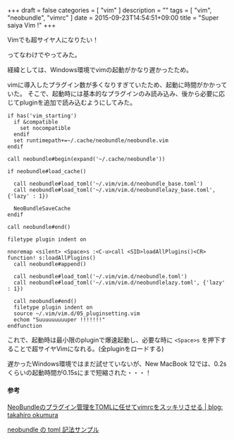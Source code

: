 +++
draft = false
categories = [ "vim" ]
description = ""
tags = [ "vim", "neobundle", "vimrc" ]
date = 2015-09-23T14:54:51+09:00
title = "Super saiya Vim !"
+++

Vimでも超サイヤ人になりたい！

ってなわけでやってみた。

経緯としては、Windows環境でvimの起動がかなり遅かったため。

vimに導入したプラグイン数が多くなりすぎていたため、起動に時間がかかっていた。
そこで、起動時には基本的なプラグインのみ読み込み、後から必要に応じてpluginを追加で読み込むようにしてみた。


```vim
if has('vim_starting')
  if &compatible
    set nocompatible
  endif
  set runtimepath+=~/.cache/neobundle/neobundle.vim
endif

call neobundle#begin(expand('~/.cache/neobundle'))

if neobundle#load_cache()

  call neobundle#load_toml('~/.vim/vim.d/neobundle_base.toml')
  call neobundle#load_toml('~/.vim/vim.d/neobundlelazy_base.toml', {'lazy' : 1})

  NeoBundleSaveCache
endif

call neobundle#end()

filetype plugin indent on

nnoremap <silent> <Space>s :<C-u>call <SID>loadAllPlugins()<CR>
function! s:loadAllPlugins()
  call neobundle#append()

  call neobundle#load_toml('~/.vim/vim.d/neobundle.toml')
  call neobundle#load_toml('~/.vim/vim.d/neobundlelazy.toml', {'lazy' : 1})

  call neobundle#end()
  filetype plugin indent on
  source ~/.vim/vim.d/05_pluginsetting.vim
  echom "Suuuuuuuuuper !!!!!!!"
endfunction
```

これで、起動時は最小限のpluginで爆速起動し、必要な時に `<Space>s` を押下することで超サイヤVimになれる。(全pluginをロードする)

遅かったWindows環境ではまだ試せていないが、New MacBook 12では、0.2sくらいの起動時間が0.15sにまで短縮された・・・！

#### 参考

[NeoBundleのプラグイン管理をTOMLに任せてvimrcをスッキリさせる | blog: takahiro okumura](http://blog.hifumi.info/2015/03/29/neobundle-load-toml/)

[neobundle の toml 記法サンプル](https://gist.github.com/Shougo/3d2adcb83e9eb0e8d4af)

